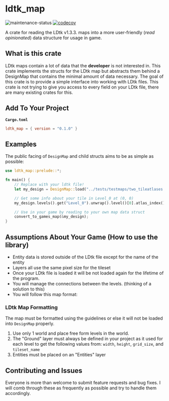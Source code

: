 # ldtk_map
![maintenance-status](https://img.shields.io/badge/maintenance-actively--developed-brightgreen.svg)
[![codecov](https://codecov.io/github/benlloyd50/ldtk_map/branch/master/graph/badge.svg?token=LIAEO385H6)](https://codecov.io/github/benlloyd50/ldtk_map)

A crate for reading the LDtk v1.3.3. maps into a more user-friendly (*read opinionated*) data structure for usage in game.

## What is this crate
LDtk maps contain a lot of data that the __developer__ is not interested in.
This crate implements the structs for the LDtk map but abstracts them behind a DesignMap that contains the minimal amount of data necessary.
The goal of this crate is to provide a simple interface into working with LDtk files.
This crate is not trying to give you access to every field on your LDtk file, there are many existing crates for this.

## Add To Your Project
**`Cargo.toml`**

```toml
ldtk_map = { version = "0.1.0" }
```

## Examples
The public facing of `DesignMap` and child structs aims to be as simple as possible:
```rust
use ldtk_map::prelude::*;

fn main() {
    // Replace with your ldtk file!
    let my_design = DesignMap::load("../tests/testmaps/two_tileatlases.ldtk");

    // Get some info about your tile in Level_0 at (0, 0)
    my_design.levels().get("Level_0").unwrap().level()[0].atlas_index();

    // Use in your game by reading to your own map data struct
    convert_to_games_map(&my_design);
}
```

## Assumptions About Your Game (How to use the library)
- Entity data is stored outside of the LDtk file except for the name of the entity
- Layers all use the same pixel size for the tileset
- Once your LDtk file is loaded it will be not loaded again for the lifetime of the program.
- You will manage the connections between the levels. (thinking of a solution to this)
- You will follow this map format:

### LDtk Map Formatting
The map must be formatted using the guidelines or else it will not be loaded into `DesignMap` properly.
1. Use only 1 world and place free form levels in the world.
2. The "Ground" layer must always be defined in your project as it used for each level to get the following values from: `width`, `height`, `grid_size`, and `tileset_name`
3. Entities must be placed on an "Entities" layer

## Contributing and Issues
Everyone is more than welcome to submit feature requests and bug fixes.
I will comb through these as frequently as possible and try to handle them accordingly.
